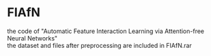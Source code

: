 # FIAfN
the code of "Automatic Feature Interaction Learning via Attention-free Neural Networks"    
the dataset and files after preprocessing are included in FIAfN.rar
